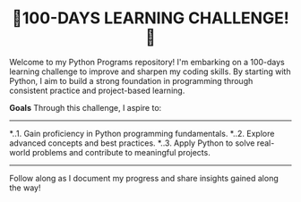 <h1 align="center">
  🎯100-DAYS LEARNING CHALLENGE!🚀
</h1>
Welcome to my Python Programs repository! I'm embarking on a 100-days learning challenge to improve and sharpen my coding skills. 
By starting with Python, I aim to build a strong foundation in programming through consistent practice and project-based learning.

**Goals** 
Through this challenge, I aspire to:
***
*..1. Gain proficiency in Python programming fundamentals.
*..2. Explore advanced concepts and best practices.
*..3. Apply Python to solve real-world problems and contribute to meaningful projects.
***

Follow along as I document my progress and share insights gained along the way!
